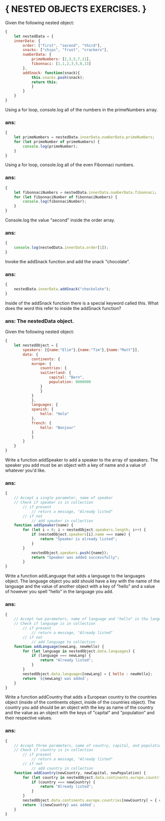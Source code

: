 # { NESTED OBJECTS EXERCISES. }
Given the following nested object:

```javascript
{
    let nestedData = {
    innerData: {
        order: ["first", "second", "third"],
        snacks: ["chips", "fruit", "crackers"],
        numberData: {
            primeNumbers: [2,3,5,7,11],
            fibonnaci: [1,1,2,3,5,8,13]
        },
        addSnack: function(snack){
            this.snacks.push(snack);
            return this;
            }
        }
    }
}
```
Using a for loop, console.log all of the numbers in the primeNumbers array.
### ans: 
```javascript
{
    let primeNumbers = nestedData.innerData.numberData.primeNumbers;
    for (let primeNumber of primeNumbers) {
        console.log(primeNumber);
    }
}
```

Using a for loop, console.log all of the even Fibonnaci numbers.
### ans: 
```javascript
{
    let fibonnaciNumbers = nestedData.innerData.numberData.fibonnaci;
    for (let fibonnaciNumber of fibonnaciNumbers) {
        console.log(fibonnaciNumber);
    }
}
```

Console.log the value "second" inside the order array.
### ans: 
```javascript
{
    console.log(nestedData.innerData.order[1]);
}
```

Invoke the addSnack function and add the snack "chocolate".
### ans: 
```javascript
{
    nestedData.innerData.addSnack("chockolate");
}
```

Inside of the addSnack function there is a special keyword called this. What does the word this refer to inside the addSnack function?
### ans: The nestedData object.

Given the following nested object:

```javascript
{
    let nestedObject = {
        speakers: [{name:"Elie"},{name:"Tim"},{name:"Matt"}],
        data: {
            continents: {
            europe: {
                countries: {
                switzerland: {
                    capital: "Bern",
                    population: 8000000
                }
                }
            }
            },
            languages: {
            spanish: {
                hello: "Hola"
            },
            french: {
                hello: "Bonjour"
            }
            }
        }
    }
}
```
Write a function addSpeaker to add a speaker to the array of speakers. The speaker you add must be an object with a key of name and a value of whatever you'd like.
### ans: 
```javascript
{
    // Accept a single parameter, name of speaker
    // Check if speaker is in collection
        // if present
            // return a message, "Already listed"
        // if not
            // add speaker in collection
    function addSpeaker(name) {
        for (let i = 0; i < nestedObject.speakers.length; i++) {
            if (nestedObject.speakers[i].name === name) {
                return "Speaker is already listed";
            }
        }
            nestedObject.speakers.push({name});
            return "Speaker was added successfully";
        }
}
```

Write a function addLanguage that adds a language to the languages object. The language object you add should have a key with the name of the language and the value of another object with a key of "hello" and a value of however you spell "hello" in the language you add.
### ans: 
```javascript
{
    // Accept two parameters, name of language and "hello" in tha language
    // Check if language is in collection
        // if present
            // return a message, "Already listed"
        // if not
            // add language to collection
    function addLanguage(newLang, newHello) {
        for (let language in nestedObject.data.languages) {
            if (language === newLang) {
                return "Already listed";
            }
        }
        nestedObject.data.languages[newLang] = { hello : newHello};
        return `${newLang} was added`;
    }
}
```

Write a function addCountry that adds a European country to the countries object (inside of the continents object, inside of the countries object). The country you add should be an object with the key as name of the country and the value as an object with the keys of "capital" and "population" and their respective values.
### ans: 
```javascript
{
    // Accept three parameters, name of country, capital, and population
    // Check if country is in collection
        // if present
            // return a message, "Already listed"
        // if not
            // add country in collection
    function addCountry(newCountry, newCapital, newPopulation) {
        for (let country in nestedObject.data.continents.europe.countries) {
            if (country === newCountry) {
                return "Already listed";
            }
        }
        nestedObject.data.continents.europe.countries[newCountry] = { capital: newCapital, population: newPopulation};
        return `${newCountry} was added`;
    }
}
```